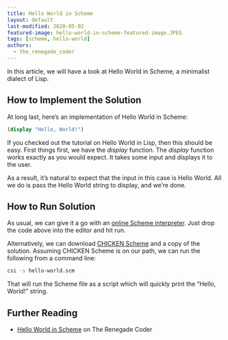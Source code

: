 ```yaml
---
title: Hello World in Scheme
layout: default
last-modified: 2020-05-02
featured-image: hello-world-in-scheme-featured-image.JPEG
tags: [scheme, hello-world]
authors:
  - the_renegade_coder
---
```

  
In this article, we will have a look at Hello World in Scheme, a minimalist dialect of Lisp.

## How to Implement the Solution

At long last, here’s an implementation of Hello World in Scheme:

```scheme
(display "Hello, World!")
```
If you checked out the tutorial on Hello World in Lisp, then this should be easy. First things first, we have the *display* function. The *display* function works exactly as you would expect. It takes some input and displays it to the user.

As a result, it’s natural to expect that the input in this case is Hello World. All we do is pass the Hello World string to display, and we’re done.

## How to Run Solution

As usual, we can give it a go with an [online Scheme interpreter][1]. Just drop the code above into the editor and hit run.

Alternatively, we can download [CHICKEN Scheme][2] and a copy of the solution. Assuming CHICKEN Scheme is on our path, we can run the following from a command line:

```bash
csi -s hello-world.scm
```
That will run the Scheme file as a script which will quickly print the “Hello, World!” string.

## Further Reading

- [Hello World in Scheme][3] on The Renegade Coder

[1]: https://repl.it/repls/OfficialStandardTexts
[2]: http://www.call-cc.org/
[3]: https://therenegadecoder.com/code/hello-world-in-scheme/
